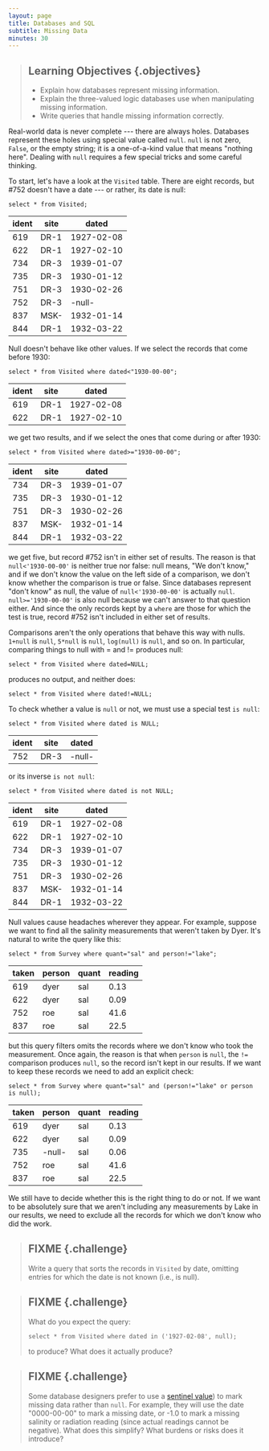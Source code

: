 ```yaml
---
layout: page
title: Databases and SQL
subtitle: Missing Data
minutes: 30
---
```

> ## Learning Objectives {.objectives}
>
> *   Explain how databases represent missing information.
> *   Explain the three-valued logic databases use when manipulating missing information.
> *   Write queries that handle missing information correctly.

Real-world data is never complete --- there are always holes.
Databases represent these holes using special value called `null`.
`null` is not zero, `False`, or the empty string;
it is a one-of-a-kind value that means "nothing here".
Dealing with `null` requires a few special tricks
and some careful thinking.

To start,
let's have a look at the `Visited` table.
There are eight records,
but #752 doesn't have a date --- or rather,
its date is null:

~~~ {.sql}
select * from Visited;
~~~

|ident|site|dated     |
|-----|----|----------|
|619  |DR-1|1927-02-08|
|622  |DR-1|1927-02-10|
|734  |DR-3|1939-01-07|
|735  |DR-3|1930-01-12|
|751  |DR-3|1930-02-26|
|752  |DR-3|-null-    |
|837  |MSK-|1932-01-14|
|844  |DR-1|1932-03-22|

Null doesn't behave like other values.
If we select the records that come before 1930:

~~~ {.sql}
select * from Visited where dated<"1930-00-00";
~~~

|ident|site|dated     |
|-----|----|----------|
|619  |DR-1|1927-02-08|
|622  |DR-1|1927-02-10|

we get two results,
and if we select the ones that come during or after 1930:

~~~ {.sql}
select * from Visited where dated>="1930-00-00";
~~~

|ident|site|dated     |
|-----|----|----------|
|734  |DR-3|1939-01-07|
|735  |DR-3|1930-01-12|
|751  |DR-3|1930-02-26|
|837  |MSK-|1932-01-14|
|844  |DR-1|1932-03-22|

we get five,
but record #752 isn't in either set of results.
The reason is that
`null<'1930-00-00'`
is neither true nor false:
null means, "We don't know,"
and if we don't know the value on the left side of a comparison,
we don't know whether the comparison is true or false.
Since databases represent "don't know" as null,
the value of `null<'1930-00-00'`
is actually `null`.
`null>='1930-00-00'` is also null
because we can't answer to that question either.
And since the only records kept by a `where`
are those for which the test is true,
record #752 isn't included in either set of results.

Comparisons aren't the only operations that behave this way with nulls.
`1+null` is `null`,
`5*null` is `null`,
`log(null)` is `null`,
and so on.
In particular,
comparing things to null with = and != produces null:

~~~ {.sql}
select * from Visited where dated=NULL;
~~~

produces no output, and neither does:

~~~ {.sql}
select * from Visited where dated!=NULL;
~~~

To check whether a value is `null` or not,
we must use a special test `is null`:

~~~ {.sql}
select * from Visited where dated is NULL;
~~~

|ident|site|dated     |
|-----|----|----------|
|752  |DR-3|-null-    |

or its inverse `is not null`:

~~~ {.sql}
select * from Visited where dated is not NULL;
~~~

|ident|site|dated     |
|-----|----|----------|
|619  |DR-1|1927-02-08|
|622  |DR-1|1927-02-10|
|734  |DR-3|1939-01-07|
|735  |DR-3|1930-01-12|
|751  |DR-3|1930-02-26|
|837  |MSK-|1932-01-14|
|844  |DR-1|1932-03-22|

Null values cause headaches wherever they appear.
For example,
suppose we want to find all the salinity measurements
that weren't taken by Dyer.
It's natural to write the query like this:

~~~ {.sql}
select * from Survey where quant="sal" and person!="lake";
~~~

|taken|person|quant|reading|
|-----|------|-----|-------|
|619  |dyer  |sal  |0.13   |
|622  |dyer  |sal  |0.09   |
|752  |roe   |sal  |41.6   |
|837  |roe   |sal  |22.5   |

but this query filters omits the records
where we don't know who took the measurement.
Once again,
the reason is that when `person` is `null`,
the `!=` comparison produces `null`,
so the record isn't kept in our results.
If we want to keep these records
we need to add an explicit check:

~~~ {.sql}
select * from Survey where quant="sal" and (person!="lake" or person is null);
~~~

|taken|person|quant|reading|
|-----|------|-----|-------|
|619  |dyer  |sal  |0.13   |
|622  |dyer  |sal  |0.09   |
|735  |-null-|sal  |0.06   |
|752  |roe   |sal  |41.6   |
|837  |roe   |sal  |22.5   |

We still have to decide whether this is the right thing to do or not.
If we want to be absolutely sure that
we aren't including any measurements by Lake in our results,
we need to exclude all the records for which we don't know who did the work.

> ## FIXME {.challenge}
>
> Write a query that sorts the records in `Visited` by date,
> omitting entries for which the date is not known
> (i.e., is null).

> ## FIXME {.challenge}
>
> What do you expect the query:
>
> ~~~
> select * from Visited where dated in ('1927-02-08', null);
> ~~~
>
> to produce?
> What does it actually produce?

> ## FIXME {.challenge}
>
> Some database designers prefer to use
> a [sentinel value](reference.html#sentinel-value))
> to mark missing data rather than `null`.
> For example,
> they will use the date "0000-00-00" to mark a missing date,
> or -1.0 to mark a missing salinity or radiation reading
> (since actual readings cannot be negative).
> What does this simplify?
> What burdens or risks does it introduce?
